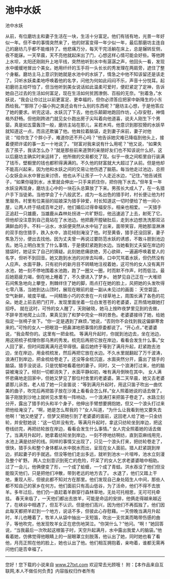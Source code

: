 # 池中水妖

池中水妖 

从前，有位磨坊主和妻子生活在一块，生活十分富足。他们有钱有地，光景一年好似一年。但不幸的事情突然来了，他的财富变得一年少似一年，最后那磨坊主连自己的磨坊几乎都不能维持了。他悲痛万分，每天干完活躺在床上，总是辗转反侧，夜不能寐。一天早晨，天不亮他就起床出了门，心想这样心情可能会好些。等他跨上水坝，太阳还刚刚升上地平线，突然他听到水中有潺潺之声，他回头一看，发现水中缓缓地冒出个美女。她用纤纤的玉手将一头长长的秀发理在两肩旁，遮住了整个身躯。磨坊主马上意识到她就是水池中的水妖了，情急之中他不知该留还是该走了。只听水妖柔柔地呼唤着他的名字，问他为何如此闷闷不乐，声音十分悦耳。起初磨坊主给吓怕了，但当他听到美女说话如此温柔可爱时，便赶紧定了定神，告诉她自己过去的生活如何富足，现在生活如何贫困潦倒、百般的无奈。“别着急，”水妖说，“我会让你过比以前更富足、更幸福的，但你必须答应把家中新降生的小东西给我。”“那除了小猫小狗之类还会有什么别的东西呢？”磨坊主心想，于是他答应了她的要求。听完这话，水妖沉了下去，他也乐颠颠地跑回作坊，心存安慰，神情格外舒畅。但他刚跨进门就见女仆跑出房子尖叫着向他道喜，说夫人刚生下个男婴。真是如五雷轰顶一般，磨坊主站在那儿，呆若木鸡，他意识到那狡猾的水妖早就知道这一点，而且还欺骗了他。他耸拉着脑袋，走到妻子床前，妻子对他说：“给你生了个胖小子，难道你还不开心吗？”他告诉她灾难已降临到他头上，接着便把许诺的事一五一十地说了。“财富对我来说有什么用呢？”他又说，“如果失去了孩子，我该怎么办？”就是那些前来道贺的亲朋好友们也不知该说什么好。这以后磨坊主确实时来运转了，他所做的交易都兑了现。似乎一夜之间柜里自行装满了钱币，壁橱里的钱也都积得满满的。不久他的财富就大大超过了从前。但是他却不能高兴起来，因为他和水妖之间的交易让他伤透了脑筋。每当他走过池边，总担心女妖会从水中冒出来讨债，他也从不让孩子一个人走近水边，“记住，”他告诫孩子，“如果你碰到水，水里就会伸出一只手来抓住你，把你拖下水去。”但年复一年水妖没再现身，磨坊主心中的一块石头总算放了下来。男孩长大成人了，在一名猎户手下当徒弟。当他学会了十八般武艺，成为一名出色的猎手时，村长便让他为村里服务。村里有位美丽的姑娘深为猎手钟爱，村长知道这一切时便给了他一间小屋，让两人终于结成百年之好，他们婚后过得幸福安乐，相亲也相爱。 
一天猎手正追赶一只雄鹿，当雄鹿从森林处拐进一片旷野后，他迅速追了上去，射死了它。但他却没注意到自己竟站在了水池边。他把鹿开膛破肚后，走到水边想洗洗那双沾满鲜血的手。不料一沾水，水妖便突然从水中钻了出来，面带笑容，用她那湿淋淋的双手抱住猎手，跌入水中，浪花倾刻淹没了他。时至黄昏，猎手还没回家，妻子焦急万分，便出去找他。因为丈夫曾一再说过要防范水妖的诱惑，不敢斗胆到池边去。她马上明白发生了什么事情，于是便赶紧跑到水边。当她看到丈夫留在岸边的猎袋时，她证实了自己的猜疑。此刻她悲痛欲绝，芳心欲碎，一遍遍呼唤着爱人的名字，但听不到回音。她又跑到水池的对岸去叫唤，口中咒骂着水妖，但仍然没有人应声。水面平静，只有初升的新月目不转睛地注视着她，这可怜的女人没有离开水池，她一刻不停地围着水池跑，跑了一圈又一圈，时而默不作声，时而低泣。最后她筋疲力竭，倒在地上睡着了，不久便进入了梦乡。 
她梦见自己正在一大堆顽石间焦急地向上攀登，荆棘绊住了她的脚，雨点打在她的脸上，风把她的头发吹得七零八落，当她到达山顶时，展现在眼前的是一副从未见过的画面： 
天空碧蓝，空气新鲜，坡度平缓。一间精致小巧的农舍在一片绿草地上，周围长满了各色的花朵。她走上前去把门打开，发现里面坐着一位白发苍苍的老婆婆，正热情地跟她打招呼。 
就在这时，可怜的女人醒了，天刚破晓，她马上按昨夜梦里见到的去做，不辞辛苦地爬上山顶，果真见到了和梦中完全一样的景色。老婆婆接待了她，给她指定一张椅子坐下。“你一定是遇到了麻烦，”她说，“否则你不会找到我这偏僻寒舍来的。”可怜的女人一把眼泪一把鼻涕地把事情的原委都说了。“开心点，”老婆婆说，“我会帮你的。这里有一把金梳。 
等满月升起时，你就到池边去，坐在池边，用这把梳子梳理你那乌黑的秀发。梳完后再把它放在岸边，看看会发生什么事。”女人回了家，但时间距离满月还早得很。最后她终于等到了满月升起，赶紧跑去池边，坐在岸边，用金梳梳发，然后再把它放在水边。不久水里就翻起了万千波涛，浪涛打到岸边，把金梳给卷走了。还没等金梳沉底，水面突然分开，露出了猎手的脑袋。猎手没说话，只是忧郁地看着他的妻子。同时，又一个浪涛打过来，他的脑袋被淹没了。倾刻一切都消失了，水面平静如初，唯有满月倒映在其中。 
女人满怀悲痛地走回家中，但她又梦见了那位村舍里的老婆婆。第二天早晨，她又去老婆婆那儿诉苦。老人给了她一只金笛说：“等到满月升起时，用这只笛子吹出一曲优美的曲子，吹完后再把笛子放在沙滩上看看会怎么样。”女人照着她说的话去做了。笛子刚放到沙地上就听见水里有一阵响动，一个浪涛打来把笛子卷走了。水路立刻分开，露出了猎手的头和半个身子，他伸出手臂想要拥抱她，但又一个浪头打过来把他给淹没了。“啊，她是怎么帮我的？”女人叫道，“为什么让我看到他又要失去他啊！”她又绝望了，但梦又把她引到了老婆婆的面前，这回老人给了她一只金纺轮，并安慰她说：“这一切并没有完，等满月升起时，拿这只纺轮坐到岸边，把这卷线纺完，再把纺轮放在岸边，看看会发生什么事情。” 
女人完全照着她的话去做了。当满月升起时，她拿着纺轮坐到岸边，一刻不停地纺啊纺，直到亚麻线用完，水池上满是纺好的线。同样的事情又出现了，只见一个浪头打来，把纺轮卷走了，很快，猎手头和整个身体都从水中脱水而出，呈现在女人面前。猎人赶紧跳到岸边，抓起妻子的手就逃。但没等他们走出多远，就听到池水一片喧哗，池水立刻漫及整个旷野。 
两人立刻意识到死亡的危险，吓呆了的女人乞求老婆婆暗中相助。过了一会儿，他俩便变了形，一个成了蛤蟆，一个成了青蛙。洪水吞没了他们但没能毁灭他们，只是把他们冲散，带到老远的地方去了。 
水退了，他们又踏上干地，重现人形，但彼此都不知对方在那里。他们发现自己身处陌生人中间，那些人都不知自己的家乡在何方。他们面前只有高山低谷，为了活命，他们不得不去放羊。多年过后，他们仍一直赶着羊群穿行森林草地，无处可托相思，无可可托牵挂。 
春天来临了，一天他们都出去放羊，可能是命运的安排，他俩走得越来越近了，在峡谷中相遇了，但互不认识。但是他们高兴，因为他们不再孤独了。他们因此每天都把羊赶到一个地方，说话不多，但彼此心存慰藉。一天傍晚当满月升起时，羊儿也睡着了，牧羊人从袋中抽出一支短笛，吹出一支优美而略带伤感的曲子，等他吹完，他发现牧羊女正在悲伤地哭泣。“你哭什么？”他问。“啊！”她回答说，“当我最后一次吹起这根笛子时，天空升起满月，水中露出我爱人的脑袋。”他看着她，仿佛觉得他眼睛上的一层眼罩立刻脱落，他认出了她，同时她也看了看他，月亮正照在他的脸上，她也认出了他。他们相互拥抱着，亲吻着，谁都无需再问他们是否幸福了。 

                  
--------------------
您好！您下载的小说来自 www.27txt.com 欢迎常去光顾哦！
附：【本作品来自互联网,本人不做任何负责】内容版权归作者所有